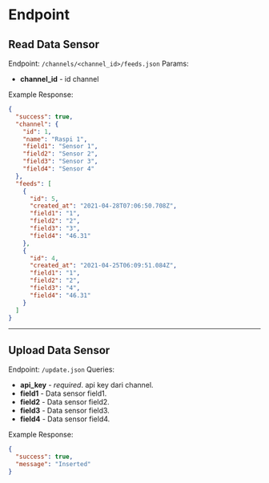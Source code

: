 # Endpoint

## Read Data Sensor

Endpoint: `/channels/<channel_id>/feeds.json`
Params:

- **channel_id** - id channel

Example Response:

```json
{
  "success": true,
  "channel": {
    "id": 1,
    "name": "Raspi 1",
    "field1": "Sensor 1",
    "field2": "Sensor 2",
    "field3": "Sensor 3",
    "field4": "Sensor 4"
  },
  "feeds": [
    {
      "id": 5,
      "created_at": "2021-04-28T07:06:50.708Z",
      "field1": "1",
      "field2": "2",
      "field3": "3",
      "field4": "46.31"
    },
    {
      "id": 4,
      "created_at": "2021-04-25T06:09:51.084Z",
      "field1": "1",
      "field2": "2",
      "field3": "4",
      "field4": "46.31"
    }
  ]
}
```

---

## Upload Data Sensor

Endpoint: `/update.json`
Queries:

- **api_key** - _required_. api key dari channel.
- **field1** - Data sensor field1.
- **field2** - Data sensor field2.
- **field3** - Data sensor field3.
- **field4** - Data sensor field4.

Example Response:

```json
{
  "success": true,
  "message": "Inserted"
}
```
